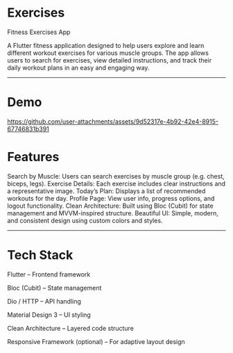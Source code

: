 # Exercises
 Fitness Exercises App

A Flutter fitness application designed to help users explore and learn different workout exercises for various muscle groups.
The app allows users to search for exercises, view detailed instructions, and track their daily workout plans in an easy and engaging way.

---
# Demo


https://github.com/user-attachments/assets/9d52317e-4b92-42e4-8915-67746831b391


# Features

 Search by Muscle: Users can search exercises by muscle group (e.g. chest, biceps, legs).
 Exercise Details: Each exercise includes clear instructions and a representative image.
 Today’s Plan: Displays a list of recommended workouts for the day.
 Profile Page: View user info, progress options, and logout functionality.
 Clean Architecture: Built using Bloc (Cubit) for state management and MVVM-inspired structure.
 Beautiful UI: Simple, modern, and consistent design using custom colors and styles.

 ---

# Tech Stack

Flutter – Frontend framework

Bloc (Cubit) – State management

Dio / HTTP – API handling

Material Design 3 – UI styling

Clean Architecture – Layered code structure

Responsive Framework (optional) – For adaptive layout design
